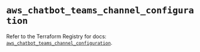 # `aws_chatbot_teams_channel_configuration`

Refer to the Terraform Registry for docs: [`aws_chatbot_teams_channel_configuration`](https://registry.terraform.io/providers/hashicorp/aws/6.19.0/docs/resources/chatbot_teams_channel_configuration).
